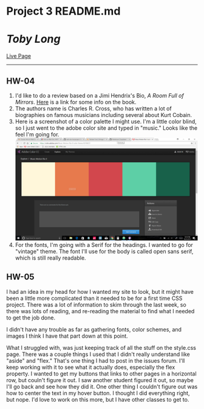 # Project 3 README.md

# *Toby Long*

[Live Page](https://stuffnthingz.github.io/web-dev-hw/Project-3/)

---
## HW-04

1. I'd like to do a review based on a Jimi Hendrix's Bio, *A Room Full of Mirrors*. [Here](https://www.amazon.com/Room-Full-Mirrors-Biography-Hendrix/dp/0786888415) is a link for some info on the book.
3. The authors name is Charles R. Cross, who has written a lot of biographies on famous musicians including several about Kurt Cobain.
4. Here is a screenshot of a color palette I might use. I'm a little color blind, so I just went to the adobe color site and typed in "music." Looks like the feel I'm going for.
![Color Palette](./images/showcase-color.png)
5. For the fonts, I'm going with a Serif for the headings. I wanted to go for "vintage" theme. The font I'll use for the body is called open sans serif, which is still really readable.

## HW-05

I had an idea in my head for how I wanted my site to look, but it might
have been a little more complicated than it needed to be for a first time CSS project. There was a lot of information to skim through the last week, so there was lots of reading, and re-reading the material to find what I needed to get the job done.

I didn't have any trouble as far as gathering fonts, color schemes, and images I think I have that part down at this point.

What I struggled with, was just keeping track of all the stuff on the style.css page.  There was a couple things I used that I didn't really understand like "aside" and "flex." That's one thing I had to post in the issues forum. I'll keep working with it to see what it actually does, especially the flex property. I wanted to get my buttons that links to other pages in a horizontal row, but couln't figure it out. I saw another student figured it out, so maybe I'll go back and see how they did it. One other thing I couldn't figure out was how to center the text in my hover button. I thought I did everything right, but nope. I'd love to work on this more, but I have other classes to get to.
